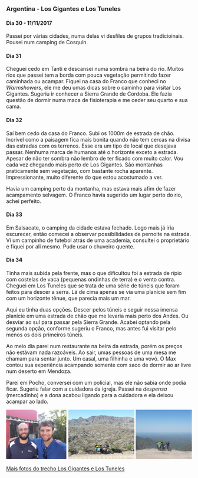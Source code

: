 ### Argentina - Los Gigantes e Los Tuneles

#### Dia 30 - 11/11/2017

Passei por várias cidades, numa delas vi desfiles de grupos tradicioinais.
Pousei num camping de Cosquín.

#### Dia 31

Cheguei cedo em Tanti e descansei numa sombra na beira do rio.
Muitos rios que passei tem a borda com pouca vegetação permitindo fazer caminhada ou acampar.
Fiquei na casa do Franco que conheci no *Warmshowers*, ele me deu umas dicas sobre o caminho para visitar Los Gigantes.
Sugeriu ir conhecer a Sierra Grande de Cordoba.
Ele fazia questão de dormir numa maca de fisioterapia e me ceder seu quarto e sua cama.

#### Dia 32

Saí bem cedo da casa do Franco.
Subi os 1000m de estrada de chão.
Incrível como a paisagem fica mais bonita quando não tem cercas na divisa das estradas com os terrenos.
Esse era um tipo de local que desejava passar.
Nenhuma marca de humanos até o horizonte exceto a estrada.
Apesar de não ter sombra não lembro de ter ficado com muito calor.
Vou cada vez chegando mais perto de Los Gigantes.
São montanhas praticamente sem vegetação, com bastante rocha aparente.
Impressionante, muito diferente do que estou acostumado a ver.

Havia um camping perto da montanha, mas estava mais afim de fazer acampamento selvagem.
O Franco havia sugerido um lugar perto do rio, achei perfeito.

#### Dia 33

Em Salsacate, o camping da cidade estava fechado.
Logo mais já iria escurecer, então comecei a observar possibilidades de pernoite na estrada.
Vi um campinho de futebol atrás de uma academia, consultei o proprietário e fiquei por ali mesmo.
Pude usar o chuveiro quente.

#### Dia 34

Tinha mais subida pela frente, mas o que dificultou foi a estrada de rípio com costelas de vaca (pequenas ondinhas de terra) e o vento contra.
Cheguei em Los Tuneles que se trata de uma série de túneis que foram feitos para descer a serra.
Lá de cima apenas se via uma planície sem fim com um horizonte tênue, que parecia mais um mar.

Aqui eu tinha duas opções.
Descer pelos túneis e seguir nessa imensa planície em uma estrada de chão que me levaria mais perto dos Andes.
Ou desviar ao sul para passar pela Sierra Grande.
Acabei optando pela segunda opção, conforme sugeriu o Franco, mas antes fui visitar pelo menos os dois primeiros túneis.

Ao meio dia parei num restaurante na beira da estrada, porém os preços não estávam nada razoáveis.
Ao sair, umas pessoas de uma mesa me chamam para sentar junto.
Um casal, uma filhinha e uma vovó.
O Max contou sua experiência acampando somente com saco de dormir ao ar livre num deserto em Mendoza.

Parei em Pocho, conversei com um policial, mas ele não sabia onde podia ficar.
Sugeriu falar com a cuidadora da igreja.
Passei na *despensa* (mercadinho) e a dona acabou ligando para a cuidadora e ela deixou acampar ao lado.

![Sierras chicas](./assets/images/gigantes-tuneles.jpg)



[Mais fotos do trecho Los Gigantes e Los Tuneles](https://photos.app.goo.gl/ulJhCRtg7yLOMdqE2)

